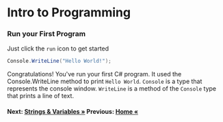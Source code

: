 # Intro to Programming

### Run your First Program
Just click the `run` icon to get started

``` cs --region intro --source-file .\myapp\Program.cs --project .\myapp\myapp.csproj 
Console.WriteLine("Hello World!");
```
Congratulations! You've run your first C# program. It used the Console.WriteLine method to print `Hello World`. `Console` is a type that represents the console window. `WriteLine` is a method of the `Console` type that prints a line of text. 


#### Next: [Strings & Variables  &raquo;](./Strings.md) Previous: [Home &laquo;](../README.md)